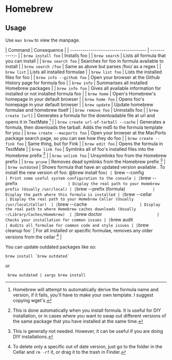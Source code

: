# Homebrew #

## Usage ##

Use `man brew` to view the manpage.

| Command 								| Consequence 	|
| ------------------------------------- | -----------:-	|
| `brew install foo`					| Installs foo 	|
| `brew search`							| Lists all formula that you can install |
| `brew search foo`						| Searches for foo in formula available to install |
| `brew search /foo`					| Same as above but parses /foo/ as a regex |
| `brew list` 				  			| Lists all installed formulae |
| `brew list foo`			  			| Lists the installed files for foo |
| `brew info --github foo` 	  			| Open your browser at the Github History page for formula foo |
| `brew info` 				  			| Summarises all installed Homebrew packages |
| `brew info foo` 			  			| Gives all available information for installed or not installed formula foo |
| `brew home` 				  			| Open's Homebrew's homepage in your default browser |
| `brew home foo` 			  			| Opens foo's homepage in your default browser |
| `brew update` 						| Update  homebrew formulae and homebrew itself |
| `brew remove foo`						| Uninstalls foo |
| `brew create [url]` 					| Generates a formula for the downloadable file at url and opens it in TextMate [^1] |
| `brew create url-of-tarball --cache` 	| Generates a formula, then downloads the tarball. Adds the md5 to the formula template for you |
| `brew create --macports foo` 			| Open your browser at the MacPorts package search page, so you can see how they do foo |
| `brew create --fink foo`				| Same thing, but for Fink |
| `brew edit foo`						| Opens the formula in TextMate |
| `brew link foo`						| Symlinks all of foo's installed files into the Homebrew prefix [^2] |
| `brew unlink foo`						| Unsymlinks foo from the Homebrew prefix |
| `brew prune`							| Removes dead symlinks from the Homebrew prefix [^3] |
| `brew outdated` 						| Shows formula that have an updated version available . To install the new version of foo: @brew install foo`|
| `brew --config` 						| Print some useful system configuration to the console |
| `brew --prefix` 						| Display the real path to your Homebrew prefix (Usually /usr/local) |
| `brew --prefix (formula)`				| Display the path where this formula is installed |
| `brew --cellar` 						| Display the real path to your Homebrew Cellar (Usually /usr/local/Cellar)  |
| `brew --cache` 						| Display the real path to where Homebrew caches downloads (Usually ~/Library/Caches/Homebrew)  |
| `brew doctor` 						| Checks your installation for common issues |
| `brew audit` 							| Audits all formulae for common code and style issues |
| `brew cleanup foo` 					| For all installed or specific formulae, removes any older versions from the cellar [^4] |

You can update outdated packages like so:

	brew install `brew outdated`
	
or

	 brew outdated | xargs brew install

[^1]: Homebrew will attempt to automatically derive the formula name and version, if it fails, you'll have to make your own template. I suggest copying wget's.

[^2]: This is done automatically when you install formula. It is useful for DIY installation, or in cases where you want to swap out different versions of the same package that you have installed at the same time.

[^3]: This is generally not needed. However, it can be useful if you are doing DIY installations.

[^4]: To delete only a specific out of date version, just go to the folder in the Cellar and `rm -rf` it, or drag it to the trash in Finder.